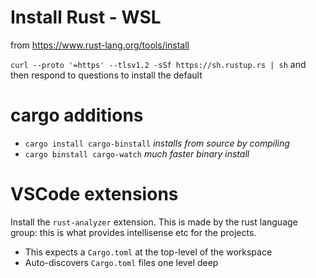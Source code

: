 # Install Rust - WSL 
from https://www.rust-lang.org/tools/install

`curl --proto '=https' --tlsv1.2 -sSf https://sh.rustup.rs | sh` and then respond to questions to install the default 

# cargo additions

 - `cargo install cargo-binstall`  _installs from source by compiling_
 - `cargo binstall cargo-watch` _much faster binary install_

# VSCode extensions

Install the `rust-analyzer` extension. This is made by the rust language group: this is what provides intellisense etc for the projects. 
 - This expects a `Cargo.toml` at the top-level of the workspace
 - Auto-discovers `Cargo.toml` files one level deep 